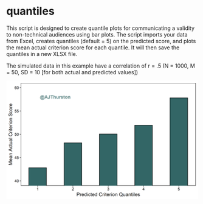 # quantiles

This script is designed to create quantile plots for communicating a validity to non-technical audiences using bar plots.  The script imports your data from Excel, creates quantiles (default = 5) on the predicted score, and plots the mean actual criterion score for each quantile.  It will then save the quantiles in a new XLSX file.

The simulated data in this example have a correlation of r = .5 (N = 1000, M = 50, SD = 10 [for both actual and predicted values])

![alt text](https://github.com/AJThurston/quantiles/blob/master/quantiles.png)
